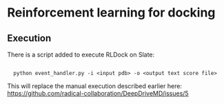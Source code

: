 # Reinforcement learning for docking

## Execution

There is a script added to execute RLDock on Slate:

```

  python event_handler.py -i <input pdb> -o <output text score file>

```

This will replace the manual execution described earlier here: https://github.com/radical-collaboration/DeepDriveMD/issues/5
